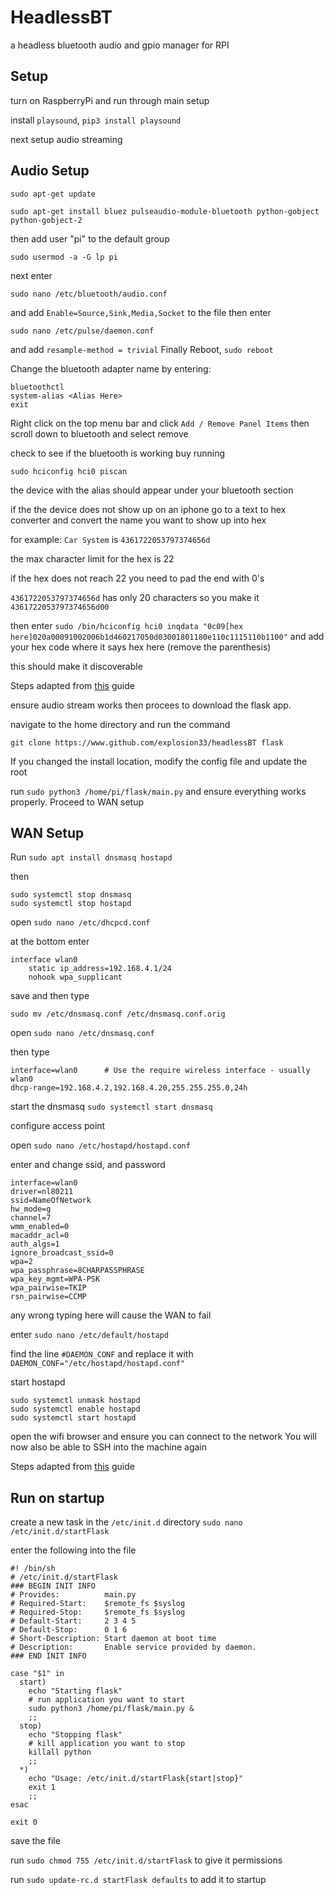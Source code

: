 # HeadlessBT
a headless bluetooth audio and gpio manager for RPI

## Setup
turn on RaspberryPi and run through main setup

install ```playsound```, ```pip3 install playsound```

next setup audio streaming

## Audio Setup

```
sudo apt-get update
```
```
sudo apt-get install bluez pulseaudio-module-bluetooth python-gobject python-gobject-2
```
then add user "pi" to the default group
```
sudo usermod -a -G lp pi
```
next enter
```
sudo nano /etc/bluetooth/audio.conf
```
and add ```Enable=Source,Sink,Media,Socket``` to the file
then enter
```
sudo nano /etc/pulse/daemon.conf
```
and add ```resample-method = trivial```
Finally Reboot, ```sudo reboot```

Change the bluetooth adapter name by entering:
```
bluetoothctl
system-alias <Alias Here>
exit
```

Right click on the top menu bar and click ```Add / Remove Panel Items```
then scroll down to bluetooth and select remove

check to see if the bluetooth is working buy running

```sudo hciconfig hci0 piscan```

the device with the alias should appear under your bluetooth section

if the the device does not show up on an iphone go to a text to hex converter and convert the name you want to show up into hex

for example: ```Car System``` is ```4361722053797374656d```

the max character limit for the hex is 22

if the hex does not reach 22 you need to pad the end with 0's

```4361722053797374656d``` has only 20 characters so you make it ```4361722053797374656d00```

then enter ```sudo /bin/hciconfig hci0 inqdata "0c09[hex here]020a00091002006b1d460217050d03001801180e110c1115110b1100"``` and add your hex code where it says hex here (remove the parenthesis)

this should make it discoverable

Steps adapted from [this](https://www.raspberrypi.org/forums/viewtopic.php?t=68779) guide

ensure audio stream works then procees to download the flask app.

navigate to the home directory and run the command

```git clone https://www.github.com/explosion33/headlessBT flask```

If you changed the install location, modify the config file and update the root

run ```sudo python3 /home/pi/flask/main.py``` and ensure everything works properly. Proceed to WAN setup

## WAN Setup

Run ```sudo apt install dnsmasq hostapd```

then

```
sudo systemctl stop dnsmasq
sudo systemctl stop hostapd
```

open ```sudo nano /etc/dhcpcd.conf```

at the bottom enter

```
interface wlan0
    static ip_address=192.168.4.1/24
    nohook wpa_supplicant
```

save and then type

```
sudo mv /etc/dnsmasq.conf /etc/dnsmasq.conf.orig
```

open ```sudo nano /etc/dnsmasq.conf```

then type

```
interface=wlan0      # Use the require wireless interface - usually wlan0
dhcp-range=192.168.4.2,192.168.4.20,255.255.255.0,24h
```

start the dnsmasq ```sudo systemctl start dnsmasq```

configure access point

open ```sudo nano /etc/hostapd/hostapd.conf```

enter and change ssid, and password

```
interface=wlan0
driver=nl80211
ssid=NameOfNetwork
hw_mode=g
channel=7
wmm_enabled=0
macaddr_acl=0
auth_algs=1
ignore_broadcast_ssid=0
wpa=2
wpa_passphrase=8CHARPASSPHRASE
wpa_key_mgmt=WPA-PSK
wpa_pairwise=TKIP
rsn_pairwise=CCMP
```

any wrong typing here will cause the WAN to fail

enter ```sudo nano /etc/default/hostapd```

find the line ```#DAEMON_CONF``` and replace it with ```DAEMON_CONF="/etc/hostapd/hostapd.conf"```

start hostapd

```
sudo systemctl unmask hostapd
sudo systemctl enable hostapd
sudo systemctl start hostapd
```

open the wifi browser and ensure you can connect to the network
You will now also be able to SSH into the machine again

Steps adapted from [this](https://www.raspberrypi.org/documentation/configuration/wireless/access-point.md) guide


## Run on startup

create a new task in the ```/etc/init.d``` directory
```sudo nano /etc/init.d/startFlask```

enter the following into the file

```
#! /bin/sh
# /etc/init.d/startFlask
### BEGIN INIT INFO
# Provides:          main.py
# Required-Start:    $remote_fs $syslog
# Required-Stop:     $remote_fs $syslog
# Default-Start:     2 3 4 5
# Default-Stop:      0 1 6
# Short-Description: Start daemon at boot time
# Description:       Enable service provided by daemon.
### END INIT INFO
 
case "$1" in
  start)
    echo "Starting flask"
    # run application you want to start
    sudo python3 /home/pi/flask/main.py &
    ;;
  stop)
    echo "Stopping flask"
    # kill application you want to stop
    killall python
    ;;
  *)
    echo "Usage: /etc/init.d/startFlask{start|stop}"
    exit 1
    ;;
esac
 
exit 0
```

save the file

run ```sudo chmod 755 /etc/init.d/startFlask``` to give it permissions

run ```sudo update-rc.d startFlask defaults``` to add it to startup
